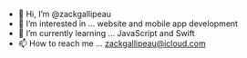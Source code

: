 - 👋 Hi, I’m @zackgallipeau
- 👀 I’m interested in ... website and mobile app development
- 🌱 I’m currently learning ... JavaScript and Swift
- 📫 How to reach me ... zackgallipeau@icloud.com

<!---
zackgallipeau/zackgallipeau is a ✨ special ✨ repository because its `README.md` (this file) appears on your GitHub profile.
You can click the Preview link to take a look at your changes.
--->
